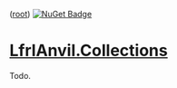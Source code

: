 ﻿([root](https://github.com/CalionVarduk/LfrlAnvil/blob/main/readme.md))
[![NuGet Badge](https://buildstats.info/nuget/LfrlAnvil.Collections)](https://www.nuget.org/packages/LfrlAnvil.Collections/)

# [LfrlAnvil.Collections](https://github.com/CalionVarduk/LfrlAnvil/tree/main/src/LfrlAnvil.Collections)

Todo.
